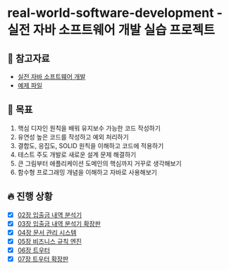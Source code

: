 # real-world-software-development - 실전 자바 소프트웨어 개발 실습 프로젝트

## 📘 참고자료

- [실전 자바 소프트웨어 개발](https://book.naver.com/bookdb/book_detail.nhn?bid=16380743)
- [예제 파일](https://github.com/Iteratr-Learning/Real-World-Software-Development)

## 🧸 목표
1. 핵심 디자인 원칙을 배워 유지보수 가능한 코드 작성하기
2. 유연성 높은 코드를 작성하고 예외 처리하기
3. 결합도, 응집도, SOLID 원칙을 이해하고 코드에 적용하기
4. 테스트 주도 개발로 새로운 설계 문제 해결하기
5. 큰 그림부터 애플리케이션 도메인의 핵심까지 거꾸로 생각해보기
6. 함수형 프로그래밍 개념을 이해하고 자바로 사용해보기

## 🔥 진행 상황
- [X] [02장 입출금 내역 분석기](https://github.com/yoo-jaein/real-world-software-development/blob/main/docs/chapter_02/chapter_02.md)
- [X] [03장 입출금 내역 분석기 확장판](https://github.com/yoo-jaein/real-world-software-development/blob/main/docs/chapter_03/chapter_03.md)
- [X] [04장 문서 관리 시스템](https://github.com/yoo-jaein/real-world-software-development/blob/main/docs/chapter_04/chapter_04.md)
- [X] [05장 비즈니스 규칙 엔진](https://github.com/yoo-jaein/real-world-software-development/blob/main/docs/chapter_05/chapter_05.md)
- [X] [06장 트우터](https://github.com/yoo-jaein/real-world-software-development/blob/main/docs/chapter_06/chapter_06.md)
- [X] [07장 트우터 확장판](https://github.com/yoo-jaein/real-world-software-development/blob/main/docs/chapter_07/chapter_07.md)
